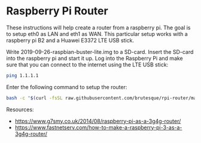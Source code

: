 # Raspberry Pi Router

These instructions will help create a router from a raspberry pi. The goal is to setup eth0 as LAN and eth1 as WAN.
This particular setup works with a raspberry pi B2 and a Huawei E3372 LTE USB stick. 

Write 2019-09-26-raspbian-buster-lite.img to a SD-card. Insert the SD-card into the raspberry pi and start it up.
Log into the Raspberry Pi and make sure that you can connect to the internet using the LTE USB stick:
```bash
ping 1.1.1.1
```

Enter the following command to setup the router:
```bash
bash -c "$(curl -fsSL raw.githubusercontent.com/brutesque/rpi-router/master/install.sh)"
```



Resources:
- https://www.g7smy.co.uk/2014/08/raspberry-pi-as-a-3g4g-router/
- https://www.fastnetserv.com/how-to-make-a-raspberry-pi-3-as-a-3g4g-router/
